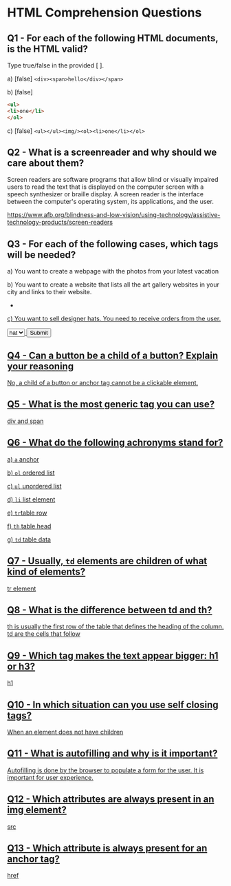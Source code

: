 # HTML Comprehension Questions

## Q1 - For each of the following HTML documents, is the HTML valid?

Type true/false in the provided [ ].

a) [false] `<div><span>hello</div></span>`

b) [false]

```html
<ul>
<li>one</li>
</ol>
```

c) [false] `<ul></ul><img/><ol><li>one</li></ol>`

## Q2 - What is a screenreader and why should we care about them?

Screen readers are software programs that allow blind or visually impaired users to read the text that is displayed on the computer screen with a speech synthesizer or braille display. A screen reader is the interface between the computer's operating system, its applications, and the user.

https://www.afb.org/blindness-and-low-vision/using-technology/assistive-technology-products/screen-readers

## Q3 - For each of the following cases, which tags will be needed?

a) You want to create a webpage with the photos from your latest vacation
<img src="" alt=""/>

b) You want to create a website that lists all the art gallery websites in your city and links to their website.

<ul>
<li><a href="#"></li>
</ul>

c) You want to sell designer hats. You need to receive orders from the user.

<form>
<select>
 <option value="hat">hat</option>
</select>
<input type="submit">
</form>

## Q4 - Can a button be a child of a button? Explain your reasoning

No, a child of a button or anchor tag cannot be a clickable element.

## Q5 - What is the most generic tag you can use?

div and span

## Q6 - What do the following achronyms stand for?

a) `a` anchor

b) `ol` ordered list

c) `ul` unordered list

d) `li` list element

e) `tr`table row

f) `th` table head

g) `td` table data

## Q7 - Usually, `td` elements are children of what kind of elements?

tr element

## Q8 - What is the difference between td and th?

th is usually the first row of the table that defines the heading of the column.
td are the cells that follow

## Q9 - Which tag makes the text appear bigger: h1 or h3?

h1

## Q10 - In which situation can you use self closing tags?

When an element does not have children

## Q11 - What is autofilling and why is it important?

Autofilling is done by the browser to populate a form for the user. It is important for user experience.

## Q12 - Which attributes are always present in an img element?

src

## Q13 - Which attribute is always present for an anchor tag?

href
